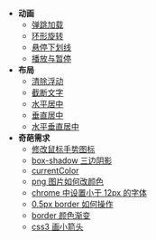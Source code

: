 - **动画**
  - [弹跳加载](/demos/animation/bounce_load.md)
  - [环形旋转](/demos/animation/ring_rotating.md)
  - [悬停下划线](/demos/animation/hover_underline.md)
  - [播放与暂停](/demos/animation/playing_pause.md)
- **布局**
  - [清除浮动](/demos/layout/clear_float.md)
  - [截断文字](/demos/layout/cutof_text.md)
  - [水平居中](/demos/layout/lever_center.md)
  - [垂直居中](/demos/layout/vertical_center.md)
  - [水平垂直居中](/demos/layout/lever_vertical_center.md)
- **奇葩需求**
  - [修改鼠标手势图标](/demos/demand/modify_mouse.md)
  - [box-shadow 三边阴影](/demos/demand/box_shadow.md)
  - [currentColor](/demos/demand/current_color.md)
  - [png 图片如何改颜色](/demos/demand/png_change_color.md)
  - [chrome 中设置小于 12px 的字体](/demos/demand/font_size.md)
  - [0.5px border 如何操作](/demos/demand/border_px.md)
  - [border 颜色渐变](/demos/demand/border_color.md)
  - [css3 画小箭头](/demos/demand/the_arrow.md)